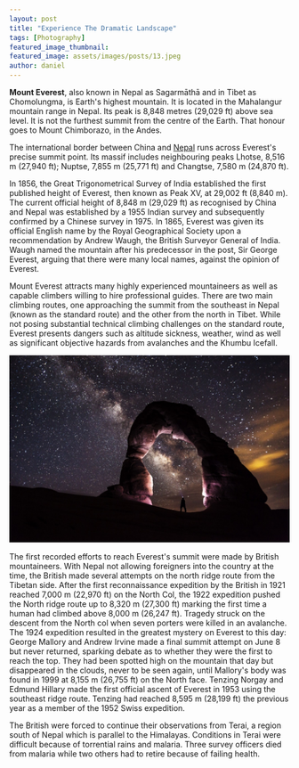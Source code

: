 ```yaml
---
layout: post
title: "Experience The Dramatic Landscape"
tags: [Photography]
featured_image_thumbnail:
featured_image: assets/images/posts/13.jpeg
author: daniel
---
```


**Mount Everest**, also known in Nepal as Sagarmāthā and in Tibet as Chomolungma, is Earth's highest mountain. It is located in the Mahalangur mountain range in Nepal. Its peak is 8,848 metres (29,029 ft) above sea level. It is not the furthest summit from the centre of the Earth. That honour goes to Mount Chimborazo, in the Andes.

<!--more-->

The international border between China and [Nepal](https://en.wikipedia.org/wiki/Nepal) runs across Everest's precise summit point. Its massif includes neighbouring peaks Lhotse, 8,516 m (27,940 ft); Nuptse, 7,855 m (25,771 ft) and Changtse, 7,580 m (24,870 ft).

In 1856, the Great Trigonometrical Survey of India established the first published height of Everest, then known as Peak XV, at 29,002 ft (8,840 m). The current official height of 8,848 m (29,029 ft) as recognised by China and Nepal was established by a 1955 Indian survey and subsequently confirmed by a Chinese survey in 1975. In 1865, Everest was given its official English name by the Royal Geographical Society upon a recommendation by Andrew Waugh, the British Surveyor General of India. Waugh named the mountain after his predecessor in the post, Sir George Everest, arguing that there were many local names, against the opinion of Everest.

Mount Everest attracts many highly experienced mountaineers as well as capable climbers willing to hire professional guides. There are two main climbing routes, one approaching the summit from the southeast in Nepal (known as the standard route) and the other from the north in Tibet. While not posing substantial technical climbing challenges on the standard route, Everest presents dangers such as altitude sickness, weather, wind as well as significant objective hazards from avalanches and the Khumbu Icefall.

![](assets/images/posts/20.jpg#wide)

The first recorded efforts to reach Everest's summit were made by British mountaineers. With Nepal not allowing foreigners into the country at the time, the British made several attempts on the north ridge route from the Tibetan side. After the first reconnaissance expedition by the British in 1921 reached 7,000 m (22,970 ft) on the North Col, the 1922 expedition pushed the North ridge route up to 8,320 m (27,300 ft) marking the first time a human had climbed above 8,000 m (26,247 ft). Tragedy struck on the descent from the North col when seven porters were killed in an avalanche. The 1924 expedition resulted in the greatest mystery on Everest to this day: George Mallory and Andrew Irvine made a final summit attempt on June 8 but never returned, sparking debate as to whether they were the first to reach the top. They had been spotted high on the mountain that day but disappeared in the clouds, never to be seen again, until Mallory's body was found in 1999 at 8,155 m (26,755 ft) on the North face. Tenzing Norgay and Edmund Hillary made the first official ascent of Everest in 1953 using the southeast ridge route. Tenzing had reached 8,595 m (28,199 ft) the previous year as a member of the 1952 Swiss expedition.

The British were forced to continue their observations from Terai, a region south of Nepal which is parallel to the Himalayas. Conditions in Terai were difficult because of torrential rains and malaria. Three survey officers died from malaria while two others had to retire because of failing health.
